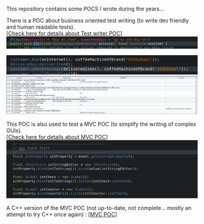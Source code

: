 
This repository contains some POCS I wrote during the years...

There is a POC about business oriented test writing (to write dev friendly and human readable tests).  
[[Check here for details about Test writer POC](testcase-writer)]
![TC WriterCode1](screenshots/TC_Writer_code1.png)
  
![TC WriterCode2](screenshots/TC_Writer_code2.png)
![TC Writer](screenshots/TC_Writer.png)

This POC is also used to test a MVC POC (to simplify the writing of complex GUIs).   
[[Check here for details about MVC POC](skylib-java)]
![Java lib](screenshots/java_lib.png)

A C++ version of the MVC POC (not up-to-date, not complete... mostly an attempt to try C++ once again) : [[MVC POC](skylib-c++)]

